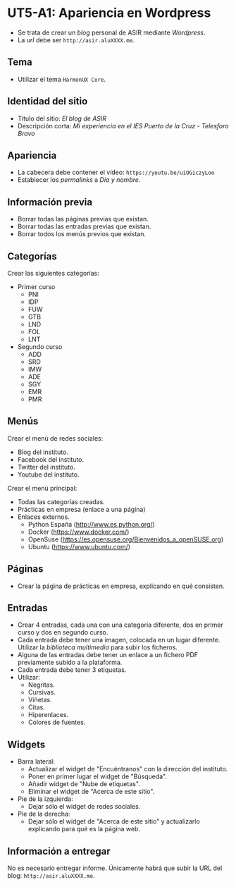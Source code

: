# UT5-A1: Apariencia en Wordpress

- Se trata de crear un *blog* personal de ASIR mediante *Wordpress*.
- La *url* debe ser `http://asir.aluXXXX.me`.

## Tema

- Utilizar el tema `HarmonUX Core`.

## Identidad del sitio

- Título del sitio: *El blog de ASIR*
- Descripción corta: *Mi experiencia en el IES Puerto de la Cruz - Telesforo Bravo*

## Apariencia

- La cabecera debe contener el vídeo: `https://youtu.be/uiOGiczyLoo`
- Establecer los *permalinks* a *Día y nombre*.

## Información previa

- Borrar todas las páginas previas que existan.
- Borrar todas las entradas previas que existan.
- Borrar todos los menús previos que existan.

## Categorías

Crear las siguientes categorías:
+ Primer curso
    * PNI
    * IDP
    * FUW
    * GTB
    * LND
    * FOL
    * LNT
+ Segundo curso
    * ADD
    * SRD
    * IMW
    * ADE
    * SGY
    * EMR
    * PMR

## Menús

Crear el menú de redes sociales:
- Blog del instituto.
- Facebook del instituto.
- Twitter del instituto.
- Youtube del instituto.

Crear el menú principal:
- Todas las categorías creadas.
- Prácticas en empresa (enlace a una página)
- Enlaces externos.
    + Python España (http://www.es.python.org/)
    + Docker (https://www.docker.com/)
    + OpenSuse (https://es.opensuse.org/Bienvenidos_a_openSUSE.org)
    + Ubuntu (https://www.ubuntu.com/)

## Páginas

- Crear la página de prácticas en empresa, explicando en qué consisten.

## Entradas

- Crear 4 entradas, cada una con una categoría diferente, dos en primer curso y dos en segundo curso.
- Cada entrada debe tener una imagen, colocada en un lugar diferente. Utilizar la *biblioteca multimedia* para subir los ficheros.
- Alguna de las entradas debe tener un enlace a un fichero PDF previamente subido a la plataforma.
- Cada entrada debe tener 3 etiquetas.
- Utilizar:
    + Negritas.
    + Cursivas.
    + Viñetas.
    + Citas.
    + Hiperenlaces.
    + Colores de fuentes.

## Widgets

- Barra lateral:
    + Actualizar el widget de "Encuéntranos" con la dirección del instituto.
    + Poner en primer lugar el widget de "Búsqueda".
    + Añadir widget de "Nube de etiquetas".
    + Eliminar el widget de "Acerca de este sitio".
- Pie de la izquierda:
    + Dejar sólo el widget de redes sociales.
- Pie de la derecha:
    + Dejar sólo el widget de "Acerca de este sitio" y actualizarlo explicando para qué es la página web.

## Información a entregar

No es necesario entregar informe. Únicamente habrá que subir la URL del blog: `http://asir.aluXXXX.me`.
